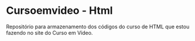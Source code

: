 # Cursoemvideo - Html
Repositório para armazenamento dos códigos do curso de HTML que estou fazendo no site do Curso em Vídeo.
